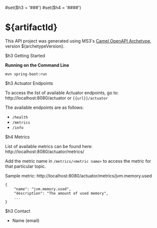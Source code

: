 #set($h3 = '###')
#set($h4 = '####')
# ${artifactId}

This API project was generated using MS3's [Camel OpenAPI Archetype](https://github.com/MS3Inc/camel-archetypes), version ${archetypeVersion}.

$h3 Getting Started

**Running on the Command Line**

```
mvn spring-boot:run
```

<!-- 
**Running Locally using IDE**

This project uses Spring profiles, and corresponding ${artifactId}-<env>.yaml files.

Use the following environment variables: 
   * ```spring.profiles.active=<env>```
   * ```spring.config.name=${artifactId}```

**Running on Command Line**

```
mvn spring-boot:run -Dspring-boot.run.profiles=<env> -Dspring-boot.run.arguments="--spring.config.name=${artifactId}"
```
-->

$h3 Actuator Endpoints

To access the list of available Actuator endpoints, go to: http://localhost:8080/actuator or `{{url}}/actuator`

The available endpoints are as follows:

* `/health`
* `/metrics`
* `/info`

$h4 Metrics

List of available metrics can be found here: http://localhost:8080/actuator/metrics/

Add the metric name in `/metrics/<metric name>` to access the metric for that particular topic.

Sample metric: http://localhost:8080/actuator/metrics/jvm.memory.used

```
{
    "name": "jvm.memory.used",
    "description": "The amount of used memory",
    ...
}
```

$h3 Contact
* Name (email)